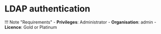 # LDAP authentication

!!! Note "Requirements" 
    - **Privileges**: Administrator
    - **Organisation**: admin
    - **Licence**: Gold or Platinum





